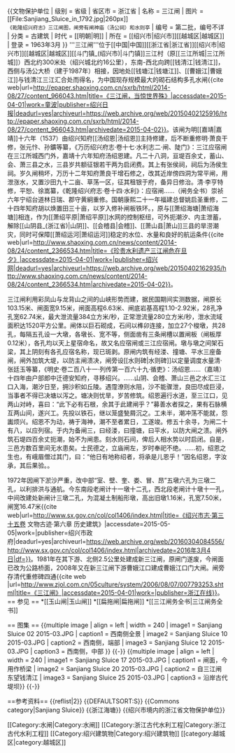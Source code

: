 {{文物保护单位
| 级别 = 省级
| 省区市 = 浙江省
| 名称 = 三江闸
| 图片 = [[File:Sanjiang_Sluice_in_1792.jpg|260px]]<br><small>《乾隆绍兴府志》三江闸图，闸旁有闸神庙（汤公祠）和水则亭</small>
| 编号 = 第二批，编号不详
| 分类 = 古建筑
| 时代 = [[明朝|明]]
| 所在 = [[绍兴市|绍兴市]][[越城区|越城区]]
| 登录 = 1963年3月
}}
'''三江闸'''位于[[中国|中国]][[浙江省|浙江省]][[绍兴市|绍兴市]][[越城区|越城区]][[斗门镇_(绍兴市)|斗门镇]]三江村（原[[三江所城|三江所城]]）西北约300米处（绍兴城北约16公里），东南-西北向跨[[钱清江|钱清江]]，西侧与汤公大桥（建于1987年）相接，因地处[[钱塘江|钱塘江]]、[[曹娥江|曹娥江]]与钱清江三江汇合处而得名，为中国现存规模最大的砌石结构多孔水闸<ref>{{cite web|url=http://epaper.shaoxing.com.cn/sxrb/html/2014-08/27/content_966043.htm|title=《三江闸，当惊世界殊》|accessdate=2015-04-01|work=童波|publisher=绍兴日报|deadurl=yes|archiveurl=https://web.archive.org/web/20150402125916/http://epaper.shaoxing.com.cn/sxrb/html/2014-08/27/content_966043.htm|archivedate=2015-04-02}}</ref>。该闸为明[[嘉靖|嘉靖]]十六年（1537）由绍兴知府[[汤绍恩|汤绍恩]]主持修建，后不断重修<ref>明·萧良干修，张元忭、孙鑛等纂，《万历绍兴府志·卷十七·水利志二·闸、陡门》：三江应宿闸在三江所城西门外，嘉靖十六年知府汤绍恩建。凡二十八洞，亘堤百余丈，蓄山、会、萧三县之水，三县岁共额征银若干两为启闭费。其上有张侯祠，祠后为汤侯生祠。岁久闸稍坏，万历十二年知府萧良干增石修之，改其近岸傍四洞为常平闸，用泄涨水，又置沙田九十二亩、草荡一区，征其租银于府，备异日修治。</ref><ref>清·李亨特修，平恕、徐嵩纂，《乾隆绍兴府志·卷十四·水利》：应宿闸……（闸务全书）崇祯六年宁绍台道林日瑞、郡守黄絅重修。国朝康熙二十一年福建总督姚启圣重修，二十四年知府胡以焕置田三十亩，以岁入修补闸板铁环。</ref>，原与[[萧绍海塘|萧绍海塘]]相连，作为[[萧绍平原|萧绍平原]]水网的控制枢纽，可外扼潮汐、内主泄蓄，解除[[山阴县_(浙江省)|山阴]]、[[会稽县|会稽]]、[[萧山县|萧山]]三县的旱涝潮灾，同时可保障[[萧绍运河|萧绍运河]]稳定的水位、水量和良好的航运条件<ref>{{cite web|url=http://www.shaoxing.com.cn/news/content/2014-08/24/content_2366534.htm|title=《珍贵水利遗产三江闸危在旦夕》|accessdate=2015-04-01|work=|publisher=绍兴网|deadurl=yes|archiveurl=https://web.archive.org/web/20150402162935/http://www.shaoxing.com.cn/news/content/2014-08/24/content_2366534.htm|archivedate=2015-04-02}}</ref>。

三江闸利用彩凤山与龙背山之间的山峡形势而建，据民国期间实测数据，闸原长103.15米、闸面宽9.15米，闸面高程6.63米、闸底岩基高程1.10-2.92米，28孔净孔宽62.74米，最大泄流量384立方米/秒，正常泄流量280立方米/秒，泄水流域面积达1520平方公里。闸体以巨石砌成，石间以榫卯连接，加立27个梭墩，共28孔，每隔五孔设一大墩，各墩长、宽不等，侧面凿有三条闸槽以置闸板（闸板厚0.12米），各孔均以天上星宿命名，故又名应宿闸或三江应宿闸。墩与墩之间架石梁，其上阴刻有各孔应宿名称，现已斑剥。原闸内筑有经溇、撞塘、平水三座备闸，闸外加筑大堤，以防主闸溃决，闸旁设[[水则碑|水则碑]]以定量调度水量<ref>清·张廷玉等纂，《明史·卷二百八十一·列传第一百六十九·循吏》：汤绍恩……（嘉靖）十四年由户部郎中迁德安知府，寻移绍兴。……山阴、会稽、萧山三邑之水汇三江口入海，潮汐日至，拥沙积如丘陵。遇霪潦则水阻，沙不能骤泄，良田尽成巨浸，当事者不得已决塘以泻之。塘决则忧旱，岁苦修筑。绍恩遍行水道，至三江口，见两山对峙，喜曰：“此下必有石根，余其于此建闸乎？”募善水者探之，果有石脉横互两山间，遂兴工。先投以铁石，继以笼盛甃屑沉之。工未半，潮冲荡不能就，怨讟烦兴。绍恩不为动，祷于海神，潮不至者累日，工遂竣。修五十余寻，为闸二十有八，以应列宿。于内为备闸三，曰经溇，曰撞塘，曰平水，以防大闸之溃。闸外筑石堤四百余丈扼潮，始不为闸患。刻水则石间，俾后人相水势以时启闭。自是，三邑方数百里间无水患矣。士民德之，立庙闸左，岁时奉祀不绝。……初，绍恩之生也，有峨眉僧过其门，曰：“他日有地称绍者，将承是儿恩乎！”因名绍恩，字汝承，其后果验。</ref>。

1972年因闸下淤沙严重，改中部“室、壁、奎、娄、冒、昂”五墩六孔为三墩二孔，以利排洪与通航。今东南段老闸计十一墩十二孔，西北段老闸计十墩十一孔，中间改建处新闸计三墩二孔，为混凝土制船形墩，高出旧墩1.16米，孔宽7.50米，闸宽16.47米<ref>{{cite web|url=http://www.sx.gov.cn/col/col1406/index.html|title=《绍兴市志·第三十五卷 文物古迹·第六章 历史建筑》|accessdate=2015-05-05|work=|publisher=绍兴市政府|deadurl=yes|archiveurl=https://web.archive.org/web/20160304084556/http://www.sx.gov.cn/col/col1406/index.html|archivedate=2016年3月4日|df=}}</ref>。1981年在其下游、北侧2.5公里处建成新三江闸，原闸门遂废，今闸面已改为公路桥面，2008年又在新三江闸下游曹娥江口建成曹娥江口门大闸。闸旁存清代重修碑四通<ref>{{cite web |url=http://www.zjol.com.cn/05culture/system/2006/08/07/007793253.shtml|title=《三江闸》|accessdate=2015-04-01|work=|publisher=浙江在线}}</ref>。
== 参见 ==
*[[玉山闸|玉山闸]]
*[[扁拖闸|扁拖闸]]
*[[三江闸务全书|三江闸务全书]]

== 图集 ==
{{multiple image
| align  = left
| width = 240
| image1 = Sanjiang Sluice 02 2015-03.JPG
| caption1 = 西南侧全景
| image2 = Sanjiang Sluice 10 2015-03.JPG
| caption2 = 西南侧，端部
| image3 = Sanjiang Sluice 12 2015-03.JPG
| caption3 = 西南侧，中部
}}
{{-}}
{{multiple image
| align  = left
| width = 240
| image1 = Sanjiang Sluice 17 2015-03.JPG
| caption1 = 闸面，今用作桥梁
| image2 = Sanjiang Sluice 20 2015-03.JPG
| caption2 = 自三江闸东望钱清江
| image3 = Sanjiang Sluice 25 2015-03.JPG
| caption3 = 沿岸古代堤坝}}
{{-}}

==参考资料==
{{reflist|2}}
{{DEFAULTSORT:S}}
{{Commons category|Sanjiang Sluice}}
{{浙江海塘}}
{{绍兴市境内的浙江省文物保护单位}}

[[Category:水闸|Category:水闸]]
[[Category:浙江古代水利工程|Category:浙江古代水利工程]]
[[Category:绍兴建筑物|Category:绍兴建筑物]]
[[category:越城区|category:越城区]]